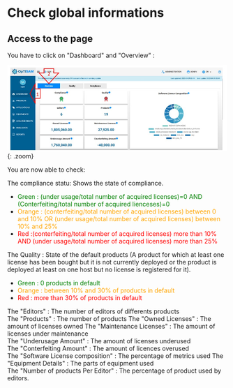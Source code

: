 <link rel="stylesheet" href="../../../css/enlargeImage.css" />  

# Check global informations

## Access to the page

You have to click on "Dashboard" and "Overview" : 

![select APM](../../img/exploring/overview1.jpg){: .zoom}

<script src="../../../js/zoomImage.js"></script>

You are now able to check:

The compliance statu:   Shows the state of compliance.
- <span style='color : green'>Green : (under usage/total number of acquired licenses)=0 AND (Conterfeiting/total number of acquired lienceses)=0</span>  
- <span style='color : orange'> Orange : (conterfeiting/total number of acquired licenses) between 0 and 10% OR (under usage/total number of acquired licenses) between 10% and 25% </span>    
- <span style='color : red'> Red :(conterfeiting/total number of acquired licenses) more than 10% AND (under usage/total number of acquired licenses) more than 25%</span>   

The Quality : State of the default products (A product for which at least one license has been bought but it is not currently deployed or the product is deployed at least on one host but no license is registered for it).    

- <span style='color : green'>Green : 0 products in default</span>  
- <span style='color : orange'> Orange : between 10% and 30% of products in default</span>
- <span style='color : red'> Red : more than 30% of  products in default</span>   

The "Editors" : The number of editors of differents products    
The "Products" : The number of products 
The "Owned Licenses" : The amount of licenses owned 
The "Maintenance Licenses" : The amount of licenses under maintenance   
The "Underusage Amount" : The amount of licenses underused  
The "Conterfeiting Amount" : The amount of licences overused    
The "Software License composition" : The percentage of metrics used 
The "Equipment Details" : The parts of equipment used   
The "Number of products Per Editor" : The percentage of product used by editors.    